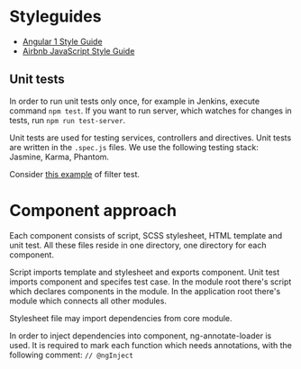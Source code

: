 # Styleguides

* [Angular 1 Style Guide](https://github.com/johnpapa/angular-styleguide/tree/master/a1)
* [Airbnb JavaScript Style Guide](https://github.com/airbnb/javascript)

## Unit tests

In order to run unit tests only once, for example in Jenkins, execute command `npm test`.
If you want to run server, which watches for changes in tests, run `npm run test-server`.

Unit tests are used for testing services, controllers and directives.
Unit tests are written in the `.spec.js` files.
We use the following testing stack: Jasmine, Karma, Phantom.

Consider [this example](app/scripts/components/core/filter.spec.js) of filter test.

# Component approach

Each component consists of script, SCSS stylesheet, HTML template and unit test.
All these files reside in one directory, one directory for each component.

Script imports template and stylesheet and exports component.
Unit test imports component and specifes test case.
In the module root there's script which declares components in the module.
In the application root there's module which connects all other modules.

Stylesheet file may import dependencies from core module.

In order to inject dependencies into component, ng-annotate-loader is used.
It is required to mark each function which needs annotations, with the following comment: `// @ngInject`
